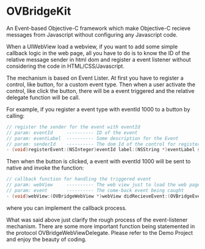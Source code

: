 OVBridgeKit
===========

An Event-based Objective-C framework which make Objective-C recieve messages from Javascript without configuring any Javascript code.

When a UIWebView load a webview, if you want to add some simple callback logic in the web page, all you have to do is to know the ID of the relative message sender in html dom and register a event listener without considering the code in HTML/CSS/Javascript.

The mechanism is based on Event Lister. At first you have to register a control, like button, for a custom event type. Then when a user activate the control, like click the button, there will be a event triggered and the relative delegate function will be call.

For example, if you register a event type with eventId 1000 to a button by calling: 

```ObjectiveC 
// register the sender for the event with eventId
// param: eventId     ---------- ID of the event
// param: eventLabel  ---------- Some description for the Event
// param: senderId    ---------- The dom Id of the control for register
- (void)registerEvent:(NSInteger)eventId label:(NSString *)eventLabel sender:(NSString *)senderId;
```

Then when the button is clicked, a event with eventId 1000 will be sent to native and invoke the function: 

```ObjectiveC 
// callback function for handling the triggered event
// param: webView     ---------- The web view just to load the web page
// param: event       ---------- The come-back event being caught
- (void)webView:(OVBridgeWebView *)webView didRecieveEvent:(OVBridgeEvent *)event;
```

where you can implement the callback process.

What was said above just clarify the rough process of the event-listener mechanism. There are some more important function being statemented in the protocol OVBridgeWebViewDelegate. Please refer to the Demo Project and enjoy the beauty of coding.
